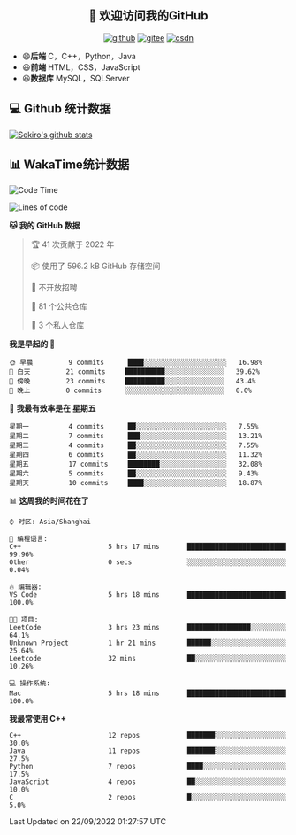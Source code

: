 <h2 align="center">👋 欢迎访问我的GitHub</h2>
<p align="center">
  <a href="https://666wxy666.github.io/"><img src="https://img.shields.io/badge/GitHub-24292e" alt="github"></a>
  <a href="https://gitee.com/wxy_666"><img src="https://img.shields.io/badge/Gitee-fe7300" alt="gitee"></a>
  <a href="https://blog.csdn.net/WXY_666"><img src="https://img.shields.io/badge/CSDN-cf000e" alt="csdn"></a>
</p>

- 😄**后端** C，C++，Python，Java
- 😃**前端** HTML，CSS，JavaScript
- 😆**数据库** MySQL，SQLServer

## 💻 Github 统计数据
[![Sekiro's github stats](https://github-readme-stats.vercel.app/api?username=666WXY666)](https://666wxy666.github.io/)

## 📊 WakaTime统计数据

<!--START_SECTION:waka-->
![Code Time](http://img.shields.io/badge/Code%20Time-1%2C351%20hrs%205%20mins-blue)

![Lines of code](https://img.shields.io/badge/%E4%BB%8E%E3%80%8CHello%20World%E3%80%8D%E8%B5%B7%E6%88%91%E5%B7%B2%E7%BB%8F%E5%86%99%E4%BA%86--287%20Thousand%20%E8%A1%8C%E4%BB%A3%E7%A0%81-blue)

**🐱 我的 GitHub 数据** 

> 🏆 41 次贡献于 2022 年
 > 
> 📦  使用了 596.2 kB GitHub 存储空间 
 > 
> 🚫 不开放招聘
 > 
> 📜 81 个公共仓库 
 > 
> 🔑 3 个私人仓库  
 > 
**我是早起的 🐤** 

```text
🌞 早晨         9 commits      ████░░░░░░░░░░░░░░░░░░░░░   16.98% 
🌆 白天         21 commits     ██████████░░░░░░░░░░░░░░░   39.62% 
🌃 傍晚         23 commits     ██████████░░░░░░░░░░░░░░░   43.4% 
🌙 晚上         0 commits      ░░░░░░░░░░░░░░░░░░░░░░░░░   0.0%

```
📅 **我最有效率是在 星期五** 

```text
星期一          4 commits      ██░░░░░░░░░░░░░░░░░░░░░░░   7.55% 
星期二          7 commits      ███░░░░░░░░░░░░░░░░░░░░░░   13.21% 
星期三          4 commits      ██░░░░░░░░░░░░░░░░░░░░░░░   7.55% 
星期四          6 commits      ██░░░░░░░░░░░░░░░░░░░░░░░   11.32% 
星期五          17 commits     ████████░░░░░░░░░░░░░░░░░   32.08% 
星期六          5 commits      ██░░░░░░░░░░░░░░░░░░░░░░░   9.43% 
星期天          10 commits     ████░░░░░░░░░░░░░░░░░░░░░   18.87%

```


📊 **这周我的时间花在了** 

```text
⌚︎ 时区: Asia/Shanghai

💬 编程语言: 
C++                      5 hrs 17 mins       █████████████████████████   99.96% 
Other                    0 secs              ░░░░░░░░░░░░░░░░░░░░░░░░░   0.04%

🔥 编辑器: 
VS Code                  5 hrs 18 mins       █████████████████████████   100.0%

🐱‍💻 项目: 
LeetCode                 3 hrs 23 mins       ████████████████░░░░░░░░░   64.1% 
Unknown Project          1 hr 21 mins        ██████░░░░░░░░░░░░░░░░░░░   25.64% 
Leetcode                 32 mins             ██░░░░░░░░░░░░░░░░░░░░░░░   10.26%

💻 操作系统: 
Mac                      5 hrs 18 mins       █████████████████████████   100.0%

```

**我最常使用 C++** 

```text
C++                      12 repos            ███████░░░░░░░░░░░░░░░░░░   30.0% 
Java                     11 repos            ███████░░░░░░░░░░░░░░░░░░   27.5% 
Python                   7 repos             ████░░░░░░░░░░░░░░░░░░░░░   17.5% 
JavaScript               4 repos             ██░░░░░░░░░░░░░░░░░░░░░░░   10.0% 
C                        2 repos             █░░░░░░░░░░░░░░░░░░░░░░░░   5.0%

```



 Last Updated on 22/09/2022 01:27:57 UTC
<!--END_SECTION:waka-->

<!--
**666WXY666/666WXY666** is a ✨ _special_ ✨ repository because its `README.md` (this file) appears on your GitHub profile.

Here are some ideas to get you started:

- 🔭 I’m currently working on ...
- 🌱 I’m currently learning ...
- 👯 I’m looking to collaborate on ...
- 🤔 I’m looking for help with ...
- 💬 Ask me about ...
- 📫 How to reach me: ...
- 😄 Pronouns: ...
- ⚡ Fun fact: ...
-->
